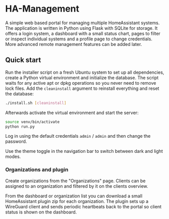 # HA-Management

A simple web based portal for managing multiple HomeAssistant systems. The application is written in Python using Flask with SQLite for storage. It offers a login system, a dashboard with a small status chart, pages to filter or inspect individual systems and a profile page to change credentials. More advanced remote management features can be added later.

## Quick start

Run the installer script on a fresh Ubuntu system to set up all dependencies, create a Python virtual environment and initialize the database. The script waits for any active apt or dpkg operations so you never need to remove lock files. Add the `cleaninstall` argument to reinstall everything and reset the database:

```bash
./install.sh [cleaninstall]
```

Afterwards activate the virtual environment and start the server:

```bash
source venv/bin/activate
python run.py
```

Log in using the default credentials `admin` / `admin` and then change the password.

Use the theme toggle in the navigation bar to switch between dark and light modes.

### Organizations and plugin

Create organizations from the "Organizations" page. Clients can be assigned to an organization and filtered by it on the clients overview.

From the dashboard or organization list you can download a small HomeAssistant plugin zip for each organization. The plugin sets up a WireGuard client and sends periodic heartbeats back to the portal so client status is shown on the dashboard.
